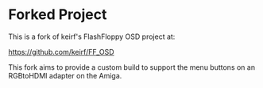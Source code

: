 # Forked Project

This is a fork of keirf's FlashFloppy OSD project at:

https://github.com/keirf/FF_OSD

This fork aims to provide a custom build to support the menu buttons on an RGBtoHDMI adapter on the Amiga.
